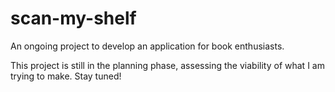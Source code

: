 # scan-my-shelf
An ongoing project to develop an application for book enthusiasts.

This project is still in the planning phase, assessing the viability of what I am trying to make. Stay tuned!
